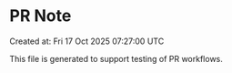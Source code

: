 # PR Note

Created at: Fri 17 Oct 2025 07:27:00 UTC

This file is generated to support testing of PR workflows.

